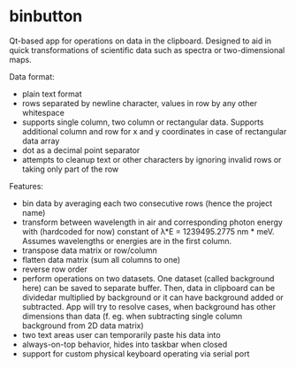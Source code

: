 # binbutton
Qt-based app for operations on data in the clipboard. Designed to aid in quick transformations of scientific data such as spectra or two-dimensional maps.

Data format:
- plain text format
- rows separated by newline character, values in row by any other whitespace
- supports single column, two column or rectangular data. Supports additional column and row for x and y coordinates in case of rectangular data array
- dot as a decimal point separator
- attempts to cleanup text or other characters by ignoring invalid rows or taking only part of the row

Features:
- bin data by averaging each two consecutive rows (hence the project name)
- transform between wavelength in air and corresponding photon energy with (hardcoded for now) constant of λ*E = 1239495.2775 nm * meV. Assumes wavelengths or energies are in the first column.
- transpose data matrix or row/column
- flatten data matrix (sum all columns to one)
- reverse row order
- perform operations on two datasets. One dataset (called background here) can be saved to separate buffer. Then, data in clipboard can be dividedar multiplied by background or it can have background added or subtracted. App will try to resolve cases, when background has other dimensions than data (f. eg. when subtracting single column background from 2D data matrix)
- two text areas user can temporarily paste his data into
- always-on-top behavior, hides into taskbar when closed
- support for custom physical keyboard operating via serial port
